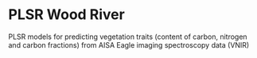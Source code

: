 # PLSR Wood River
PLSR models for predicting vegetation traits (content of carbon, nitrogen and carbon fractions)
from AISA Eagle imaging spectroscopy data (VNIR)

